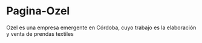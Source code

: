 # Pagina-Ozel
Ozel es una empresa emergente en Córdoba, cuyo trabajo es la elaboración y venta de prendas textiles
